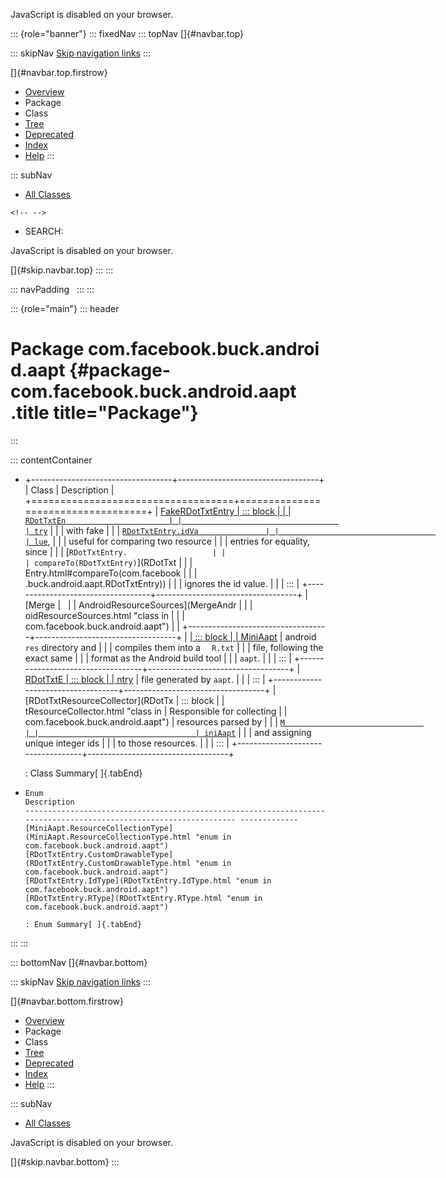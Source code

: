 <div>

JavaScript is disabled on your browser.

</div>

::: {role="banner"}
::: fixedNav
::: topNav
[]{#navbar.top}

::: skipNav
[Skip navigation links](#skip.navbar.top "Skip navigation links")
:::

[]{#navbar.top.firstrow}

-   [Overview](../../../../../index.html)
-   Package
-   Class
-   [Tree](package-tree.html)
-   [Deprecated](../../../../../deprecated-list.html)
-   [Index](../../../../../index-all.html)
-   [Help](../../../../../help-doc.html)
:::

::: subNav
-   [All Classes](../../../../../allclasses.html)

```{=html}
<!-- -->
```
-   SEARCH:

<div>

<div>

JavaScript is disabled on your browser.

</div>

</div>

[]{#skip.navbar.top}
:::
:::

::: navPadding
 
:::
:::

::: {role="main"}
::: header
# Package com.facebook.buck.android.aapt {#package-com.facebook.buck.android.aapt .title title="Package"}
:::

::: contentContainer
-   +-----------------------------------+-----------------------------------+
    | Class                             | Description                       |
    +===================================+===================================+
    | [FakeRDotTxtEntry                 | ::: block                         |
    | ](FakeRDotTxtEntry.html "class in | An                                |
    |  com.facebook.buck.android.aapt") | [`RDotTxtEn                       |
    |                                   | try`](RDotTxtEntry.html "class in |
    |                                   |  com.facebook.buck.android.aapt") |
    |                                   | with fake                         |
    |                                   | [`RDotTxtEntry.idVa               |
    |                                   | lue`](RDotTxtEntry.html#idValue), |
    |                                   | useful for comparing two resource |
    |                                   | entries for equality, since       |
    |                                   | [`RDotTxtEntry.                   |
    |                                   | compareTo(RDotTxtEntry)`](RDotTxt |
    |                                   | Entry.html#compareTo(com.facebook |
    |                                   | .buck.android.aapt.RDotTxtEntry)) |
    |                                   | ignores the id value.             |
    |                                   | :::                               |
    +-----------------------------------+-----------------------------------+
    | [Merge                            |                                   |
    | AndroidResourceSources](MergeAndr |                                   |
    | oidResourceSources.html "class in |                                   |
    |  com.facebook.buck.android.aapt") |                                   |
    +-----------------------------------+-----------------------------------+
    | [                                 | ::: block                         |
    | MiniAapt](MiniAapt.html "class in | Step which parses resources in an |
    |  com.facebook.buck.android.aapt") | android `res` directory and       |
    |                                   | compiles them into a `  R.txt`    |
    |                                   | file, following the exact same    |
    |                                   | format as the Android build tool  |
    |                                   | `aapt`.                           |
    |                                   | :::                               |
    +-----------------------------------+-----------------------------------+
    | [RDotTxtE                         | ::: block                         |
    | ntry](RDotTxtEntry.html "class in | Represents a row from a symbols   |
    |  com.facebook.buck.android.aapt") | file generated by `aapt`.         |
    |                                   | :::                               |
    +-----------------------------------+-----------------------------------+
    | [RDotTxtResourceCollector](RDotTx | ::: block                         |
    | tResourceCollector.html "class in | Responsible for collecting        |
    |  com.facebook.buck.android.aapt") | resources parsed by               |
    |                                   | [`M                               |
    |                                   | iniAapt`](MiniAapt.html "class in |
    |                                   |  com.facebook.buck.android.aapt") |
    |                                   | and assigning unique integer ids  |
    |                                   | to those resources.               |
    |                                   | :::                               |
    +-----------------------------------+-----------------------------------+

    : Class Summary[ ]{.tabEnd}

-   
      Enum                                                                                                               Description
      ------------------------------------------------------------------------------------------------------------------ -------------
      [MiniAapt.ResourceCollectionType](MiniAapt.ResourceCollectionType.html "enum in com.facebook.buck.android.aapt")    
      [RDotTxtEntry.CustomDrawableType](RDotTxtEntry.CustomDrawableType.html "enum in com.facebook.buck.android.aapt")    
      [RDotTxtEntry.IdType](RDotTxtEntry.IdType.html "enum in com.facebook.buck.android.aapt")                            
      [RDotTxtEntry.RType](RDotTxtEntry.RType.html "enum in com.facebook.buck.android.aapt")                              

      : Enum Summary[ ]{.tabEnd}
:::
:::

::: bottomNav
[]{#navbar.bottom}

::: skipNav
[Skip navigation links](#skip.navbar.bottom "Skip navigation links")
:::

[]{#navbar.bottom.firstrow}

-   [Overview](../../../../../index.html)
-   Package
-   Class
-   [Tree](package-tree.html)
-   [Deprecated](../../../../../deprecated-list.html)
-   [Index](../../../../../index-all.html)
-   [Help](../../../../../help-doc.html)
:::

::: subNav
-   [All Classes](../../../../../allclasses.html)

<div>

<div>

JavaScript is disabled on your browser.

</div>

</div>

[]{#skip.navbar.bottom}
:::
